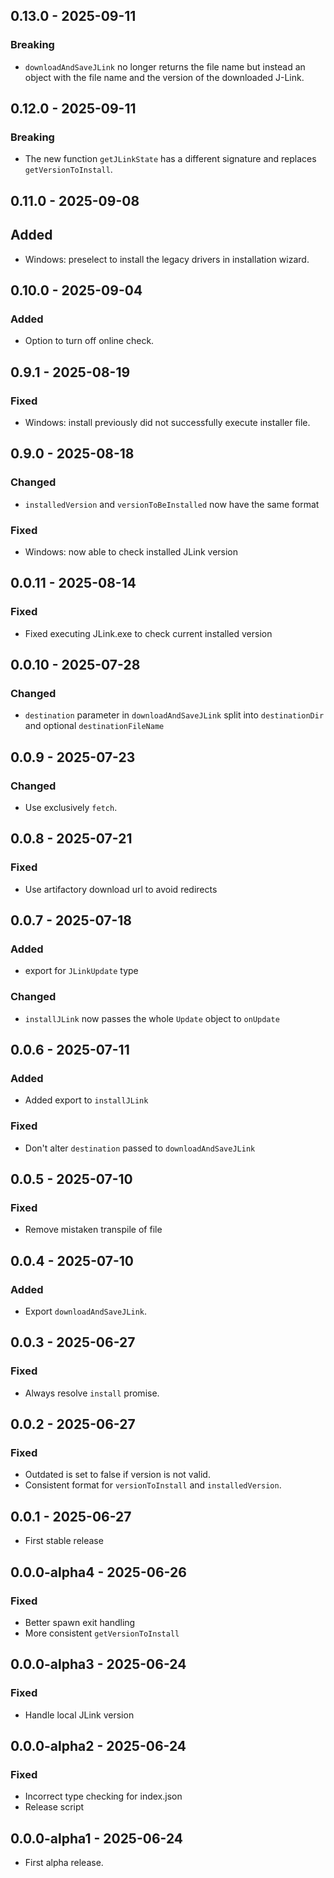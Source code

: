 ## 0.13.0 - 2025-09-11

### Breaking

-   `downloadAndSaveJLink` no longer returns the file name but instead an object
    with the file name and the version of the downloaded J-Link.

## 0.12.0 - 2025-09-11

### Breaking

-   The new function `getJLinkState` has a different signature and replaces
    `getVersionToInstall`.

## 0.11.0 - 2025-09-08

## Added

-   Windows: preselect to install the legacy drivers in installation wizard.

## 0.10.0 - 2025-09-04

### Added

-   Option to turn off online check.

## 0.9.1 - 2025-08-19

### Fixed

-   Windows: install previously did not successfully execute installer file.

## 0.9.0 - 2025-08-18

### Changed

-   `installedVersion` and `versionToBeInstalled` now have the same format

### Fixed

-   Windows: now able to check installed JLink version

## 0.0.11 - 2025-08-14

### Fixed

-   Fixed executing JLink.exe to check current installed version

## 0.0.10 - 2025-07-28

### Changed

-   `destination` parameter in `downloadAndSaveJLink` split into
    `destinationDir` and optional `destinationFileName`

## 0.0.9 - 2025-07-23

### Changed

-   Use exclusively `fetch`.

## 0.0.8 - 2025-07-21

### Fixed

-   Use artifactory download url to avoid redirects

## 0.0.7 - 2025-07-18

### Added

-   export for `JLinkUpdate` type

### Changed

-   `installJLink` now passes the whole `Update` object to `onUpdate`

## 0.0.6 - 2025-07-11

### Added

-   Added export to `installJLink`

### Fixed

-   Don't alter `destination` passed to `downloadAndSaveJLink`

## 0.0.5 - 2025-07-10

### Fixed

-   Remove mistaken transpile of file

## 0.0.4 - 2025-07-10

### Added

-   Export `downloadAndSaveJLink`.

## 0.0.3 - 2025-06-27

### Fixed

-   Always resolve `install` promise.

## 0.0.2 - 2025-06-27

### Fixed

-   Outdated is set to false if version is not valid.
-   Consistent format for `versionToInstall` and `installedVersion`.

## 0.0.1 - 2025-06-27

-   First stable release

## 0.0.0-alpha4 - 2025-06-26

### Fixed

-   Better spawn exit handling
-   More consistent `getVersionToInstall`

## 0.0.0-alpha3 - 2025-06-24

### Fixed

-   Handle local JLink version

## 0.0.0-alpha2 - 2025-06-24

### Fixed

-   Incorrect type checking for index.json
-   Release script

## 0.0.0-alpha1 - 2025-06-24

-   First alpha release.
